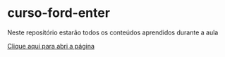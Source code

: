 # curso-ford-enter
Neste repositório estarão todos os conteúdos aprendidos durante a aula

[Clique aqui para abri a página](https://luanatiuma.github.io/curso-ford-enter/)